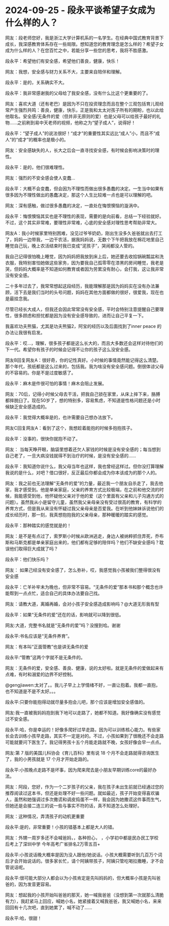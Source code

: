 # 2024-09-25 - 段永平谈希望子女成为什么样的人？

网友：段老师您好，我是浙江大学计算机系的一名学生。在经典中国式教育背景下成长，我深感教育体系存在一些局限。想知道您的教育理念是怎么样的？希望子女成为什么样的人？在您百忙之中，若能分享一些您的思考，我将不胜感激。

段永平：希望他们有安全感，希望他们善良，健康，快乐！

网友：我想，安全感与财力关系不大，主要来自陪伴和理解。

段永平：是的，关系确实不大。

段永平：我非常感谢我的父母给了我安全感，没有什么比这个更重要的了。

网友：喜欢大道（还有老巴）是因为不只在投资理念而且在整个三观包括育儿观经常产生强烈共鸣：善良，健康，快乐，正是我和太太对孩子所有的期盼，也以此给他取名。安全感/无条件的爱（但并非无原则的爱）也是父母可以给孩子最好的礼物……之前刷到易中天老师的视频，他称之为“望子成人”，说得好！

段永平：“望子成人”的说法很好！“成才”的重要性其实远比“成人”小，而且不“成人”的“成才”的概率也是极小的。

网友：安全感缺失的人，长大之后会一直寻找安全感，有时候会影响决策时的理性。

段永平：是的，他们很难理性。

网友：强烈的不安全感会使人变蠢…

段永平：大概不会变蠢，但会因为不理性而做出很多愚蠢的决定。一生当中如果有很多因为不理性做出的愚蠢决定，那这个人生比较难一点也是可以理解的吧。

网友：深有感触，做过很多愚蠢的决定，一直处在悔恨懊恼的漩涡中。

段永平：悔恨懊恼其实也是不理性的表现，需要的是向前看，总结一下经验就好。不过，这个其实非常难，要理性非常难，心底的安全感对理性思考帮助非常大。

网友A：我小时候家里特别困难，没见过爷爷奶奶，刚出生没多久爸爸就出去打工了，妈妈一边带我，一边干农活，据我妈妈说，无数个下午把我放在棉花地里自己睡觉自己玩，晚上农活结束时我已变成“泥孩子”，哭闹都没人管的。

我自己记得很怕晚上睡觉，因为妈妈把我放到床上后，她还要去收拾锅碗瓢盆和洗衣服，我特别害怕她做这些家务，因为要我自己孤零零在漆黑的房间睡觉，我老是哭，但妈妈大概率是不知道如何教育或者因为劳累没有耐心，会打我，这让我非常没有安全感。

二十多年过去了，我常常想起这段经历，我能理解那是因为妈妈实在没有办法兼顾，活下去是我们当时的头号问题，妈妈在其他方面都做的很好，很爱我，现在也是最挂念我。

尽管已经长大成人，但我还会因此常常没有安全感，平时会特别注意提醒自己要理性，很多顾虑和担忧都是因为没有安全感导致的，进而让自己平复一下。

我喜欢功夫熊猫，尤其是功夫熊猫2，阿宝的经历以及后面找到了inner peace 的办法让我很有启发。

段永平：哎…，理解，很多孩子都是这么长大的，而且大多数还会这样对待他们的下一代。希望你有孩子的时候会记得不让你的孩子这么没安全感。

网友B回复网友A：很好奇，你的记性真好。小时候的事情竟然能记得这么清楚。那个年代，孩纸都是这么过来的，包括我。我为啥没有安全感问题。倒很体谅父母的不容易的。你是不是过度敏感了。

段永平：麻木是件很可怕的事情！麻木会阻止发展。

网友：70后，记得小时候父母去干活，把我自己锁在家里，从床上摔下来，胳膊都摔脱臼了。现在50岁了，想的特别多，容易焦虑，不知道是性格问题还是小时候缺乏安全感造成的。

段永平：我觉得大概率是的，也许需要自己想办法放下。

网友C回复网友A：看到了这个，我想趁着能抱的时候多抱抱孩子。

段永平：没事的，很快你就抱不动了。

网友： 当每天睁开眼，脑袋里想着还欠人家钱的时候是没有安全感的；每当想到自己老了，一旦大病没钱就得不到治疗的时候，是没有安全感的……

段永平：我知道你说什么，我父母当年也这样，我也曾经这样过。但你没打算理解我说的是什么，对吧？借口很好，反正最后你都会成为你本该成为的那个人的。

网友：我之前也无法理解“无条件的爱”的力量，最近我一个朋友自杀走了，我去他家，我才感受到。他是单亲家庭，父亲的养育方式比较极端，在之前和他交流的时候，我能感受到他，他怀疑他父亲对于他的爱（这个里面有父亲和儿子沟通方式的问题）。虽然我从小是留守儿童，虽然我父亲母亲没有受过很高的教育，有科学的养育方式，但是我从来没有怀疑过我父亲母亲是否爱我。在听到他妹妹诉说他们的成长经历时，那一刻，我真想抱抱我的父亲母亲，那种暖暖的踏实的感觉。

段永平：那种踏实的感觉就是的！

网友：是不是有点过了，索罗斯小时候从欧洲逃走，身边人被纳粹抓住弄死，乔布斯和马斯克都是单亲家庭出来的，他们都有足够的陪伴吗？他们不缺安全感吗？耽误他们取得巨大成就了吗？

段永平：他们快乐吗？

网友： 如果己经没有安全感了，怎么弥补，哎，我感觉我小孩被我们整得很没有安全感

段永平：亡羊补牢未为晚也，但非常不容易。“无条件的爱”那本书和那个概念也许能帮到一点点忙，适合自己的具体办法要自己找。

网友：请教大道，离婚再婚，会对小孩子安全感造成影响吗？@大道无形我有型

段永平：如果“无条件的爱”还在的话，影响就可以降到很低。

网友:大道，完整书名就是“无条件的爱”吗？没搜到哈。谢谢

段永平:书名应该是“无条件养育”。

网友：有本叫“正面管教”也是讲无条件的爱

段永平:“管教”这两个字就不是无条件的。

网友：无条件的爱，安全感、善良、健康，说的太好啦。就是无条件的爱做起来有点难，有时和溺爱的边界不好控制。

@gengjiawen:太对了。。我儿子早上上学情绪不好，一直让抱着。我都一直抱，也不知道是不是不太好。。。

段永平:只要你能抱得动就尽量多抱会儿吧，那个应该是增加安全感值的。

网友:我一直被我妈妈抱到我下地可以走路了，她都不知道。我好像确实没有感觉过不安全感。

段永平:哈，你是幸运的！好像多爬好过早走路，因为可以训练核心能力。有些家长会去训练小孩早走路，其实不一定是对的。不过，小孩如果到了很晚还不会走路可能就要问下医生了。我记得男孩十五个月能走路就不晚，女孩好像会早一点点。

网友:第 7 版的美国儿科协会《育儿百科》里有说 18 个月不会走路就得咨询医生了，我的小男孩就是 17 个月才开始走路的。

段永平:小孩晚点走路不是坏事，因为爬来爬去是小朋友早期训练core的最好办法。

网友：阿段，您好，作为一个二岁孩子的父亲，我在孩子未出生前就已经通过您的推荐阅读过这本书，但还是处理不好一些问题。就如最近，孩子开始变得喜欢骗人，虽然和她强调过多次撒谎和调皮捣蛋不一样，我会因为她撒谎这件事而生气，但她还是会接二连三的说一些与事实不符的话，真不知道怎么处理好。

网友：这种情况，弄清孩子的动机更重要

段永平:是的，非常重要！小孩的错基本上都是大人的错。

网友：外甥一周岁多还不会喊爸妈，，各种担心， ，小学初中都是民办民工学校 后考上了深圳中学 今年高考广省排名2万零五百+

段永平:小孩说话晚大概率是因为没人跟他/她说话。小孩大概需要听到几百万个词后才会开始说话的。很多家长忙，请个阿姨带孩子，阿姨只管吃喝拉撒睡，才不会管说话呢。

段永平:很可能大部分人都会以为小孩肯定是先叫妈妈的，但大概率小孩是先叫爸爸的，因为发音更容易。

网友：想起我的小孩开始叫爸爸的那天，她一喊我爸爸（没想到第一次就那么清脆有力），我赶紧马上回应，喊她小名，她紧接着又喊我爸爸，我又喊她小名，来来回回有十几次吧，直到她累了，喊不动了……

段永平:哈，很甜！
